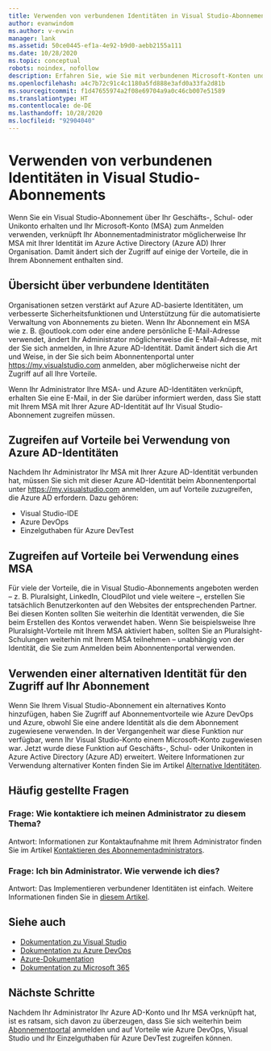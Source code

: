 ```yaml
---
title: Verwenden von verbundenen Identitäten in Visual Studio-Abonnements | Microsoft-Dokumentation
author: evanwindom
ms.author: v-evwin
manager: lank
ms.assetid: 50ce0445-ef1a-4e92-b9d0-aebb2155a111
ms.date: 10/28/2020
ms.topic: conceptual
robots: noindex, nofollow
description: Erfahren Sie, wie Sie mit verbundenen Microsoft-Konten und Azure Active Directory-Identitäten arbeiten.
ms.openlocfilehash: a4c7b72c91c4c1180a5fd888e3afd0a33fa2d81b
ms.sourcegitcommit: f1d47655974a2f08e69704a9a0c46cb007e51589
ms.translationtype: HT
ms.contentlocale: de-DE
ms.lasthandoff: 10/28/2020
ms.locfileid: "92904040"
---
```

# <a name="how-to-use-connected-identities-in-visual-studio-subscriptions"></a>Verwenden von verbundenen Identitäten in Visual Studio-Abonnements
Wenn Sie ein Visual Studio-Abonnement über Ihr Geschäfts-, Schul- oder Unikonto erhalten und Ihr Microsoft-Konto (MSA) zum Anmelden verwenden, verknüpft Ihr Abonnementadministrator möglicherweise Ihr MSA mit Ihrer Identität im Azure Active Directory (Azure AD) Ihrer Organisation.  Damit ändert sich der Zugriff auf einige der Vorteile, die in Ihrem Abonnement enthalten sind. 

## <a name="overview-of-connected-ids"></a>Übersicht über verbundene Identitäten
Organisationen setzen verstärkt auf Azure AD-basierte Identitäten, um verbesserte Sicherheitsfunktionen und Unterstützung für die automatisierte Verwaltung von Abonnements zu bieten.  Wenn Ihr Abonnement ein MSA wie z. B. @outlook.com oder eine andere persönliche E-Mail-Adresse verwendet, ändert Ihr Administrator möglicherweise die E-Mail-Adresse, mit der Sie sich anmelden, in Ihre Azure AD-Identität.  Damit ändert sich die Art und Weise, in der Sie sich beim Abonnentenportal unter https://my.visualstudio.com anmelden, aber möglicherweise nicht der Zugriff auf all Ihre Vorteile.  

Wenn Ihr Administrator Ihre MSA- und Azure AD-Identitäten verknüpft, erhalten Sie eine E-Mail, in der Sie darüber informiert werden, dass Sie statt mit Ihrem MSA mit Ihrer Azure AD-Identität auf Ihr Visual Studio-Abonnement zugreifen müssen. 

## <a name="how-to-access-benefits-using-azure-ad-identities"></a>Zugreifen auf Vorteile bei Verwendung von Azure AD-Identitäten
Nachdem Ihr Administrator Ihr MSA mit Ihrer Azure AD-Identität verbunden hat, müssen Sie sich mit dieser Azure AD-Identität beim Abonnentenportal unter https://my.visualstudio.com anmelden, um auf Vorteile zuzugreifen, die Azure AD erfordern.  Dazu gehören:
- Visual Studio-IDE
- Azure DevOps
- Einzelguthaben für Azure DevTest

## <a name="how-to-access-benefits-using-your-msa"></a>Zugreifen auf Vorteile bei Verwendung eines MSA
Für viele der Vorteile, die in Visual Studio-Abonnements angeboten werden – z. B. Pluralsight, LinkedIn, CloudPilot und viele weitere –, erstellen Sie tatsächlich Benutzerkonten auf den Websites der entsprechenden Partner.  Bei diesen Konten sollten Sie weiterhin die Identität verwenden, die Sie beim Erstellen des Kontos verwendet haben.  Wenn Sie beispielsweise Ihre Pluralsight-Vorteile mit Ihrem MSA aktiviert haben, sollten Sie an Pluralsight-Schulungen weiterhin mit Ihrem MSA teilnehmen – unabhängig von der Identität, die Sie zum Anmelden beim Abonnentenportal verwenden.  

## <a name="use-an-alternate-identity-to-access-your-subscription"></a>Verwenden einer alternativen Identität für den Zugriff auf Ihr Abonnement
Wenn Sie Ihrem Visual Studio-Abonnement ein alternatives Konto hinzufügen, haben Sie Zugriff auf Abonnementvorteile wie Azure DevOps und Azure, obwohl Sie eine andere Identität als die dem Abonnement zugewiesene verwenden. In der Vergangenheit war diese Funktion nur verfügbar, wenn Ihr Visual Studio-Konto einem Microsoft-Konto zugewiesen war. Jetzt wurde diese Funktion auf Geschäfts-, Schul- oder Unikonten in Azure Active Directory (Azure AD) erweitert.  Weitere Informationen zur Verwendung alternativer Konten finden Sie im Artikel [Alternative Identitäten](vs-alternate-identity.md). 

## <a name="frequently-asked-questions"></a>Häufig gestellte Fragen
### <a name="q-how-can-i-contact-my-admin-about-this"></a>Frage: Wie kontaktiere ich meinen Administrator zu diesem Thema?
Antwort:  Informationen zur Kontaktaufnahme mit Ihrem Administrator finden Sie im Artikel [Kontaktieren des Abonnementadministrators](contact-my-admin.md).  

### <a name="q-im-an-admin--how-do-i-use-this"></a>Frage: Ich bin Administrator.  Wie verwende ich dies?
Antwort:  Das Implementieren verbundener Identitäten ist einfach.  Weitere Informationen finden Sie in [diesem Artikel](personal-email-sign-ins.md). 

## <a name="see-also"></a>Siehe auch
- [Dokumentation zu Visual Studio](/visualstudio/)
- [Dokumentation zu Azure DevOps](/azure/devops/)
- [Azure-Dokumentation](/azure/)
- [Dokumentation zu Microsoft 365](/microsoft-365/)

## <a name="next-steps"></a>Nächste Schritte
Nachdem Ihr Administrator Ihr Azure AD-Konto und Ihr MSA verknüpft hat, ist es ratsam, sich davon zu überzeugen, dass Sie sich weiterhin beim [Abonnementportal](https://my.visualstudio.com?wt.mc_id=o~msft~docs) anmelden und auf Vorteile wie Azure DevOps, Visual Studio und Ihr Einzelguthaben für Azure DevTest zugreifen können.